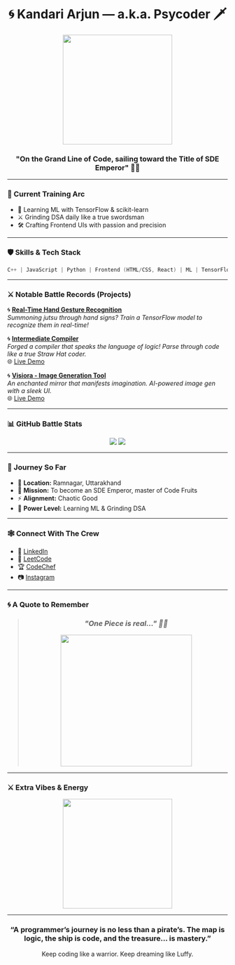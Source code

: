 <h1 align="center">🌀 Kandari Arjun — a.k.a. Psycoder 🗡️</h1>

<p align="center">
  <img src="https://media.giphy.com/media/v1.Y2lkPTc5MGI3NjExa2N1YWNud2lwZmQwbm0xbmdzNWoxaWE3dGNwYWE1bG4ydjUxYjRxNSZlcD12MV9pbnRlcm5hbF9naWZfYnlfaWQmY3Q9Zw/PJvvewo5mTtXW/giphy.gif" width="250" />
</p>


<h3 align="center">"On the Grand Line of Code, sailing toward the Title of SDE Emperor" 🏴‍☠️</h3>

---

### 🧠 Current Training Arc

- 🔬 Learning ML with TensorFlow & scikit-learn  
- ⚔️ Grinding DSA daily like a true swordsman  
- 🛠️ Crafting Frontend UIs with passion and precision  

---

### 🛡️ Skills & Tech Stack

```cpp
C++ | JavaScript | Python | Frontend (HTML/CSS, React) | ML | TensorFlow
``` 

---

### ⚔️ Notable Battle Records (Projects)

🌀 **[Real-Time Hand Gesture Recognition](https://github.com/Kandariarjun07/Hand-Gesture-Recognition-using-TensorFlow)**  
*Summoning jutsu through hand signs? Train a TensorFlow model to recognize them in real-time!*  

🌀 **[Intermediate Compiler](https://github.com/Kandariarjun07/Intermediate-Compiler)**  
*Forged a compiler that speaks the language of logic! Parse through code like a true Straw Hat coder.*  
🌐 [Live Demo](https://intermediate-compiler.netlify.app/)

🌀 **[Visiora - Image Generation Tool](https://github.com/Kandariarjun07/Visiora-an-image-generation-tool)**  
*An enchanted mirror that manifests imagination. AI-powered image gen with a sleek UI.*  
🌐 [Live Demo](https://visiora-img.netlify.app/)

---

### 📊 GitHub Battle Stats

<p align="center">
  <img src="https://github-readme-stats.vercel.app/api?username=Kandariarjun07&show_icons=true&theme=tokyonight" />
  <img src="https://github-readme-stats.vercel.app/api/top-langs/?username=Kandariarjun07&layout=compact&theme=tokyonight" />
</p>

---

### 🧭 Journey So Far

- 📍 **Location:** Ramnagar, Uttarakhand  
- 💼 **Mission:** To become an SDE Emperor, master of Code Fruits  
- ⚡ **Alignment:** Chaotic Good  
- 🎯 **Power Level:** Learning ML & Grinding DSA

---

### 🕸️ Connect With The Crew

- 🔗 [LinkedIn](https://www.linkedin.com/in/kandariarjun)  
- 🧠 [LeetCode](https://leetcode.com/u/kandariarjun/)  
- 🏆 [CodeChef](https://www.codechef.com/users/kandari_arjun)  
- 📷 [Instagram](https://www.instagram.com/kandari_arjun/)

---

### 🌀 A Quote to Remember
> <h3 align="center"><i>"One Piece is real..." 🏴‍☠️</i></h3>
> <p align="center">
>   <img src="https://media.giphy.com/media/v1.Y2lkPTc5MGI3NjExN29hMmE2cnlvbmV3ZDZqOWNpOTNuazFvbWJrOHhzczdpZmhlcHBuNiZlcD12MV9naWZzX3NlYXJjaCZjdD1n/HFMPreKu5LfivtOmEI/giphy.gif" width="300" />
> </p>

---

### ⚔️ Extra Vibes & Energy

<p align="center">
  
  <img src="https://media.giphy.com/media/v1.Y2lkPTc5MGI3NjExazB2MXhxZ3YyNXF0NDdjcGN0cmlta3VnNTU1c3huNDRvOXZhYmFybiZlcD12MV9naWZzX3NlYXJjaCZjdD1n/12mRllHWXpt4M8/giphy.gif" width="250" />
</p>

---

<h3 align="center">“A programmer’s journey is no less than a pirate’s. The map is logic, the ship is code, and the treasure... is mastery.”</h3>
<p align="center">Keep coding like a warrior. Keep dreaming like Luffy.</p>


